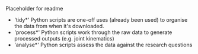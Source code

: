 Placeholder for readme



- 'tidy*' Python scripts are one-off uses (already been used) to organise the data from when it's downloaded.
- 'process*' Python scripts work through the raw data to generate processed outputs (e.g. joint kinematics)
- 'analyse*' Python scripts assess the data against the research questions
